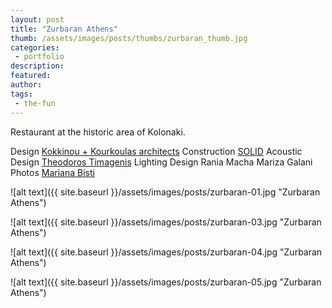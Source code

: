 ```yaml
---
layout: post
title: "Zurbaran Athens"
thumb: /assets/images/posts/thumbs/zurbaran_thumb.jpg
categories:
 - portfolio
description:
featured:
author: 
tags:
 - the-fun
---
```


Restaurant at the historic area of Kolonaki.

<p class="credits">
    <span class="title">Design</span>
        <span class="contributor"><a href="http://www.kokkinoukourkoulas.com/en/">Kokkinou + Kourkoulas architects</a></span>
    <span class="title">Construction</span>
        <span class="contributor"><a href="https://www.solid.com.gr/">SOLID</a></span>
    <span class="title">Acoustic Design</span>
        <span class="contributor"><a href="http://timagenis-acoustics.com/Start.html">Theodoros Timagenis</a></span>
    <span class="title">Lighting Design</span>
        <span class="contributor">Rania Macha</span>
        <span class="contributor">Mariza Galani</span>
    <span class="title">Photos</span>
        <span class="contributor"><a href="https://www.marianabisti.com/">Mariana Bisti</a></span>
</p>

![alt text]({{ site.baseurl }}/assets/images/posts/zurbaran-01.jpg "Zurbaran Athens")

![alt text]({{ site.baseurl }}/assets/images/posts/zurbaran-03.jpg "Zurbaran Athens")

![alt text]({{ site.baseurl }}/assets/images/posts/zurbaran-04.jpg "Zurbaran Athens")

![alt text]({{ site.baseurl }}/assets/images/posts/zurbaran-05.jpg "Zurbaran Athens")

